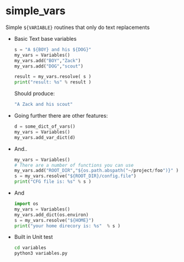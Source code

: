 # simple_vars
Simple `${VARIABLE}` routines that only do text replacements

* Basic Text base variables
	```python
	s = "A ${BOY} and his ${DOG}"
	my_vars = Variables()
	my_vars.add("BOY","Zack")
	my_vars.add("DOG","scout")

	result = my_vars.resolve( s )
	print("result: %s" % result )
	```

    Should produce:
	```bash
	"A Zack and his scout"
	```

* Going further there are other features:
	```python
	d = some_dict_of_vars()
	my_vars = Variables()
	my_vars.add_var_dict(d)
	```

* And..
	```python
	my_vars = Variables()
	# There are a number of functions you can use
	my_vars.add("ROOT_DIR","${os.path.abspath("~/project/foo")}" )
	s = my_vars.resolve("${ROOT_DIR}/config.file")
	print("CFG file is: %s" % s )
	```

* And
	```python
	import os
	my_vars = Variables()
	my_vars.add_dict(os.environ)
	s = my_vars.resolve("${HOME}")
	print("your home direcory is: %s"  % s )
	```

* Built in Unit test
	```bash
	cd variables
	python3 variables.py
	```
